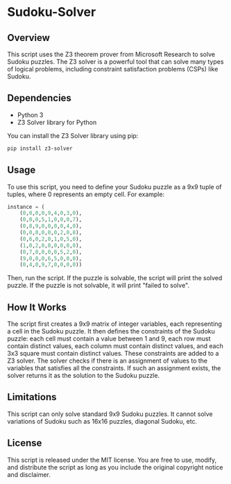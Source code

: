 # Sudoku-Solver

## Overview
This script uses the Z3 theorem prover from Microsoft Research to solve Sudoku puzzles. The Z3 solver is a powerful tool that can solve many types of logical problems, including constraint satisfaction problems (CSPs) like Sudoku.

## Dependencies
- Python 3
- Z3 Solver library for Python

You can install the Z3 Solver library using pip:
```bash
pip install z3-solver
```

## Usage
To use this script, you need to define your Sudoku puzzle as a 9x9 tuple of tuples, where 0 represents an empty cell. For example:

```python
instance = (
    (0,0,0,0,9,4,0,3,0),
    (0,0,0,5,1,0,0,0,7),
    (0,8,9,0,0,0,0,4,0),
    (0,0,0,0,0,0,2,0,8),
    (0,6,0,2,0,1,0,5,0),
    (1,0,2,0,0,0,0,0,0),
    (0,7,0,0,0,0,5,2,0),
    (9,0,0,0,6,5,0,0,0),
    (0,4,0,9,7,0,0,0,0))
```

Then, run the script. If the puzzle is solvable, the script will print the solved puzzle. If the puzzle is not solvable, it will print "failed to solve".

## How It Works
The script first creates a 9x9 matrix of integer variables, each representing a cell in the Sudoku puzzle. It then defines the constraints of the Sudoku puzzle: each cell must contain a value between 1 and 9, each row must contain distinct values, each column must contain distinct values, and each 3x3 square must contain distinct values. These constraints are added to a Z3 solver. The solver checks if there is an assignment of values to the variables that satisfies all the constraints. If such an assignment exists, the solver returns it as the solution to the Sudoku puzzle.

## Limitations
This script can only solve standard 9x9 Sudoku puzzles. It cannot solve variations of Sudoku such as 16x16 puzzles, diagonal Sudoku, etc.

## License
This script is released under the MIT license. You are free to use, modify, and distribute the script as long as you include the original copyright notice and disclaimer.
